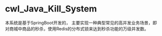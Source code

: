 # cwl_Java_Kill_System
本系统是基于SpringBoot开发的，
主要实现一种典型常见的高并发业务场景，即对商城中商品的秒杀，使用Redis的分布式锁来达到秒杀功能的万级并发数。
